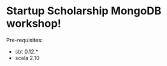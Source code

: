 Startup Scholarship MongoDB workshop!
=====================================

Pre-requisites:
  + sbt 0.12.*
  + scala 2.10
